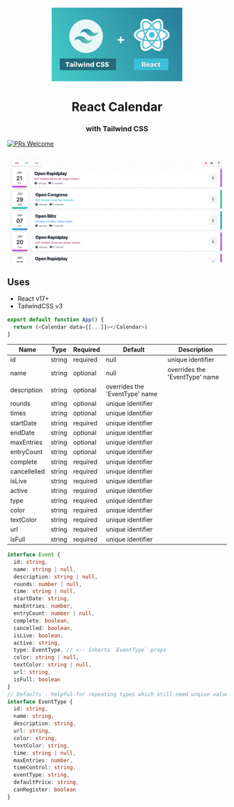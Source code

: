 <p align="center">
  <img src="assets/tailwind-react.jpeg" width="300" />
  <h1 align="center">React Calendar</h1>
  <h3 align="center">with Tailwind CSS</h3>
</p>

[![PRs Welcome](https://img.shields.io/badge/PRs-welcome-brightgreen.svg?style=flat)](https://github.com/matt-d-webb/react-calendar)

<p align="center">
  <img src="assets/list-view-example.png" width="600" />
</p>

## Uses

- React v17+
- TailwindCSS v3

```js
export default function App() {
  return (<Calendar data={[...]}></Calendar>)
}
```

| Name | Type | Required | Default | Description | 
|----|----|----|----|----|
| id | string | required | null | unique identifier |
| name | string | optional | null | overrides the 'EventType' name |
| description | string | optional | overrides the 'EventType' name |
| rounds | string | optional | unique identifier |
| times | string | optional | unique identifier |
| startDate | string | required | unique identifier |
| endDate | string | optional | unique identifier |
| maxEntries | string | optional | unique identifier |
| entryCount | string | optional | unique identifier |
| complete | string | required | unique identifier |
| cancellelled | string | required | unique identifier |
| isLive | string | required | unique identifier |
| active | string | required | unique identifier |
| type | string | required | unique identifier |
| color | string | required | unique identifier |
| textColor | string | required | unique identifier |
| url | string | required | unique identifier |
| isFull | string | required | unique identifier |

```ts
interface Event {
  id: string,
  name: string | null,
  description: string | null,
  rounds: number | null,
  time: string | null,
  startDate: string,
  maxEntries: number,
  entryCount: number | null,
  complete: boolean,
  cancelled: boolean,
  isLive: boolean,
  active: string,
  type: EventType, // <-- inherts `EventType` props
  color: string | null,
  textColor: string | null,
  url: string,
  isFull: boolean
}
// Defaults - helpful for repeating types which still need unqiue values i.e date, capacity
interface EventType {
  id: string,
  name: string,
  description: string,
  url: string,
  color: string,
  textColor: string,
  time: string | null,
  maxEntries: number,
  timeControl: string,
  eventType: string,
  defaultPrice: string,
  canRegister: boolean
}
```



